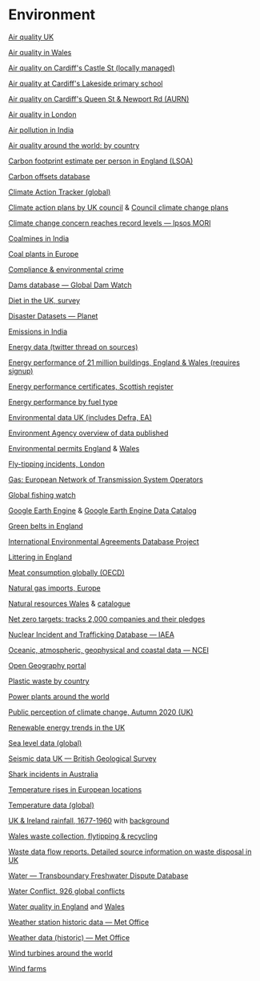 # Environment

[Air quality UK](https://uk-air.defra.gov.uk/data/data_selector_service?q=2046830#mid)

[Air quality in Wales](https://airquality.gov.wales/maps-data)

[Air quality on Cardiff's Castle St (locally managed)](https://uk-air.defra.gov.uk/data/datawarehouse)

[Air quality at Cardiff's Lakeside primary school](https://uk-air.defra.gov.uk/networks/site-info?uka_id=UKA00452&provider=)

[Air quality on Cardiff's Queen St & Newport Rd (AURN)](https://uk-air.defra.gov.uk/data/data_selector_service)

[Air quality in London](http://www.londonair.org.uk/london/asp/datadownload.asp)

[Air pollution in India](https://data.gov.in/keywords/air-pollution)

[Air quality around the world: by country](https://openaq.org/#/countries)

[Carbon footprint estimate per person in England (LSOA)](https://www.carbon.place/)

[Carbon offsets database](https://gspp.berkeley.edu/faculty-and-impact/centers/cepp/projects/berkeley-carbon-trading-project/offsets-database)

[Climate Action Tracker (global)](https://climateactiontracker.org/)

[Climate action plans by UK council](https://data.climateemergency.uk/about/data/) & [Council climate change plans](https://www.mysociety.org/covering-councils-progress-towards-net-zero/)

[Climate change concern reaches record levels — Ipsos MORI](https://www.ipsos.com/ipsos-mori/en-uk/concern-about-climate-change-reaches-record-levels-half-now-very-concerned)

[Coalmines in India](https://dataverse.harvard.edu/dataset.xhtml?persistentId=doi:10.7910/DVN/TDEK8O)

[Coal plants in Europe](https://beyond-coal.eu/database/)

[Compliance & environmental crime](https://www.gov.uk/government/publications/environment-agency-2021-data-on-regulated-businesses-in-england)

[Dams database — Global Dam Watch](https://globaldamwatch.org/goodd/)

[Diet in the UK, survey](https://www.gov.uk/government/collections/national-diet-and-nutrition-survey)

[Disaster Datasets — Planet](https://www.planet.com/disasterdata/datasets/)

[Emissions in India](https://urbanemissions.info/india-emissions-inventory/)

[Energy data (twitter thread on sources)](https://twitter.com/Bankfieldbecky/status/1610701605019566088)

[Energy performance of 21 million buildings, England & Wales (requires signup)](https://epc.opendatacommunities.org)

[Energy performance certificates, Scottish register](https://www.scottishepcregister.org.uk/)

[Energy performance by fuel type](https://www.ons.gov.uk/peoplepopulationandcommunity/housing/datasets/estimatedproportionofdwellingswithanenergyperformancecertificatebymainfueltypeormethodofheatingusedincentralheating)

[Environmental data UK (includes Defra, EA)](https://data.gov.uk/search?filters%5Btopic%5D=Environment)

[Environment Agency overview of data published](https://www.gov.uk/government/organisations/environment-agency/about/publication-scheme)

[Environmental permits England](https://www.gov.uk/guidance/access-the-public-register-for-environmental-information) & [Wales](https://naturalresources.wales/permits-and-permissions/check-for-a-permit-licence-or-exemption/?lang=en)

[Fly-tipping incidents, London](https://data.london.gov.uk/dataset/fly-tipping-incidents)

[Gas: European Network of Transmission System Operators](https://transparency.entsog.eu)

[Global fishing watch](https://globalfishingwatch.org/datasets-and-code/)

[Google Earth Engine](https://earthengine.google.com/) & [Google Earth Engine Data Catalog](https://developers.google.com/earth-engine/datasets/)

[Green belts in England](https://www.gov.uk/government/collections/green-belt-statistics)

[International Environmental Agreements Database Project](https://iea.uoregon.edu/)

[Littering in England](https://www.gov.uk/government/publications/litter-and-littering-in-england-data-dashboard/litter-and-littering-in-england-2018-to-2019)

[Meat consumption globally (OECD)](https://data.oecd.org/agroutput/meat-consumption.htm)

[Natural gas imports, Europe](https://www.bruegel.org/dataset/european-natural-gas-imports)

[Natural resources Wales](https://naturalresources.wales/evidence-and-data/?lang=en) & [catalogue](https://libcat.naturalresources.wales/folio/)

[Net zero targets: tracks 2,000 companies and their pledges](https://zerotracker.net/)

[Nuclear Incident and Trafficking Database — IAEA](https://www.iaea.org/news/4996)

[Oceanic, atmospheric, geophysical and coastal data — NCEI](https://www.ncdc.noaa.gov/)

[Open Geography portal](http://geoportal.statistics.gov.uk/)

[Plastic waste by country](https://advances.sciencemag.org/content/6/44/eabd0288/tab-figures-data)

[Power plants around the world](https://datasets.wri.org/dataset/globalpowerplantdatabase)

[Public perception of climate change, Autumn 2020 (UK)](https://www.gov.uk/government/publications/climate-change-and-net-zero-public-awareness-and-perceptions)

[Renewable energy trends in the UK](https://www.gov.uk/government/statistics/energy-trends-section-6-renewables)

[Sea level data (global)](https://tidesandcurrents.noaa.gov/sltrends/sltrends_global.html)

[Seismic data UK — British Geological Survey](http://www.earthquakes.bgs.ac.uk/helicorder/heli.html)

[Shark incidents in Australia](https://zenodo.org/record/6672829#.YvXjcZDMLlx)

[Temperature rises in European locations](https://climatechange.europeandatajournalism.eu/en/about)

[Temperature data (global)](https://berkeleyearth.org/data/)

[UK & Ireland rainfall, 1677-1960](https://github.com/ed-hawkins/rainfall-rescue) with [background](https://twitter.com/ed_hawkins/status/1392758650201120771)

[Wales waste collection, flytipping & recycling](https://statswales.gov.wales/Catalogue/Environment-and-Countryside)

[Waste data flow reports. Detailed source information on waste disposal in UK](https://www.wastedataflow.org/reports/default.aspx)

[Water — Transboundary Freshwater Dispute Database](https://transboundarywaters.science.oregonstate.edu/content/transboundary-freshwater-dispute-database)

[Water Conflict. 926 global conflicts](http://www.worldwater.org/conflict/list/)

[Water quality in England](https://environment.data.gov.uk/water-quality/view/landing) and [Wales](https://naturalresources.wales/guidance-and-advice/environmental-topics/water-management-and-quality/water-quality/bathing-water-quality/?lang=en)

[Weather station historic data — Met Office](https://www.metoffice.gov.uk/research/climate/maps-and-data/historic-station-data)

[Weather data (historic) — Met Office](https://catalogue.ceda.ac.uk/uuid/dbd451271eb04662beade68da43546e1)

[Wind turbines around the world](https://figshare.com/articles/dataset/Global_offshore_wind_farm_dataset/13280252/5)

[Wind farms](https://globalenergymonitor.org/projects/global-wind-power-tracker/summary-tables/)
